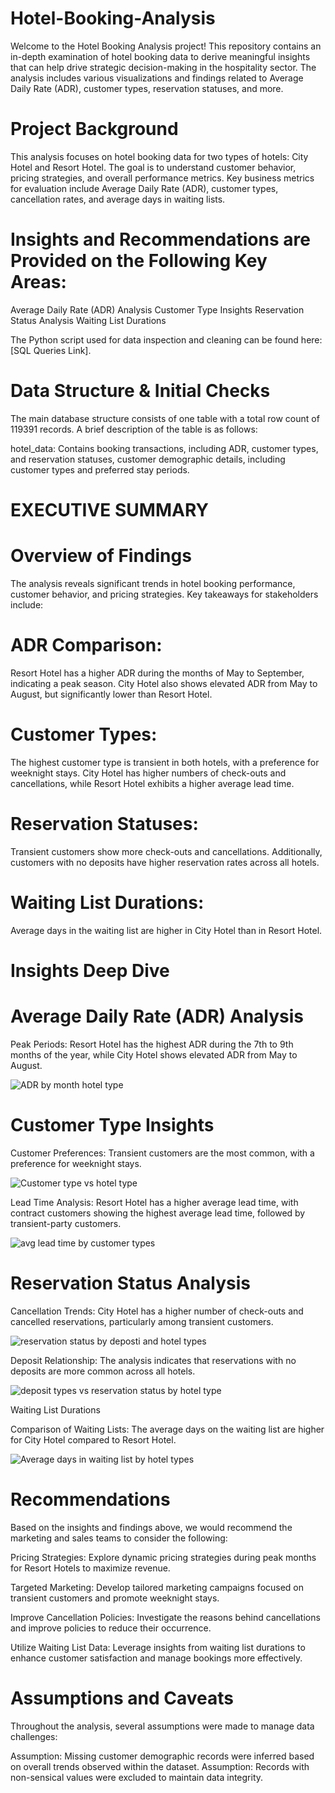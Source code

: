 # Hotel-Booking-Analysis

Welcome to the Hotel Booking Analysis project! This repository contains an in-depth examination of hotel booking data to derive meaningful insights that can help drive strategic decision-making in the hospitality sector. The analysis includes various visualizations and findings related to Average Daily Rate (ADR), customer types, reservation statuses, and more.

# Project Background

This analysis focuses on hotel booking data for two types of hotels: City Hotel and Resort Hotel. The goal is to understand customer behavior, pricing strategies, and overall performance metrics. Key business metrics for evaluation include Average Daily Rate (ADR), customer types, cancellation rates, and average days in waiting lists.


# Insights and Recommendations are Provided on the Following Key Areas:

Average Daily Rate (ADR) Analysis
Customer Type Insights
Reservation Status Analysis
Waiting List Durations

The Python script used for data inspection and cleaning can be found here: [SQL Queries Link].

# Data Structure & Initial Checks

The main database structure consists of one table with a total row count of 119391 records. A brief description of the table is as follows:

hotel_data: Contains booking transactions, including ADR, customer types, and reservation statuses, customer demographic details, including customer types and preferred stay periods.


# EXECUTIVE SUMMARY

# Overview of Findings

The analysis reveals significant trends in hotel booking performance, customer behavior, and pricing strategies. Key takeaways for stakeholders include:

# ADR Comparison: 
Resort Hotel has a higher ADR during the months of May to September, indicating a peak season. City Hotel also shows elevated ADR from May to August, but significantly lower than Resort Hotel.
# Customer Types: 
The highest customer type is transient in both hotels, with a preference for weeknight stays. City Hotel has higher numbers of check-outs and cancellations, while Resort Hotel exhibits a higher average lead time.

# Reservation Statuses: 
Transient customers show more check-outs and cancellations. Additionally, customers with no deposits have higher reservation rates across all hotels.

# Waiting List Durations: 
Average days in the waiting list are higher in City Hotel than in Resort Hotel.


# Insights Deep Dive

# Average Daily Rate (ADR) Analysis

Peak Periods: Resort Hotel has the highest ADR during the 7th to 9th months of the year, while City Hotel shows elevated ADR from May to August.

![ADR by month   hotel type](https://github.com/user-attachments/assets/115b4324-31e9-4e5b-85bb-3eb908abe209)

# Customer Type Insights

Customer Preferences: Transient customers are the most common, with a preference for weeknight stays.

![Customer type vs hotel type](https://github.com/user-attachments/assets/dc74ed5b-5d2d-4c72-aa6f-0b065fcaa28a)


Lead Time Analysis: Resort Hotel has a higher average lead time, with contract customers showing the highest average lead time, followed by transient-party customers.

![avg lead time by customer types](https://github.com/user-attachments/assets/aeb487c1-7118-410f-81d4-7524a3fb195f)


# Reservation Status Analysis

Cancellation Trends: City Hotel has a higher number of check-outs and cancelled reservations, particularly among transient customers.

![reservation status by deposti and hotel types](https://github.com/user-attachments/assets/05707bc2-6464-4f19-9607-b6833fb6cbc1)


Deposit Relationship: The analysis indicates that reservations with no deposits are more common across all hotels.

![deposit types vs reservation status by hotel type](https://github.com/user-attachments/assets/25faa69e-386e-4b95-8161-e7963ef25454)


Waiting List Durations

Comparison of Waiting Lists: The average days on the waiting list are higher for City Hotel compared to Resort Hotel.

![Average days in waiting list by hotel types](https://github.com/user-attachments/assets/546134bb-498b-4170-a4d1-2c4bd625144e)




# Recommendations

Based on the insights and findings above, we would recommend the marketing and sales teams to consider the following:

Pricing Strategies: Explore dynamic pricing strategies during peak months for Resort Hotels to maximize revenue.

Targeted Marketing: Develop tailored marketing campaigns focused on transient customers and promote weeknight stays.

Improve Cancellation Policies: Investigate the reasons behind cancellations and improve policies to reduce their occurrence.

Utilize Waiting List Data: Leverage insights from waiting list durations to enhance customer satisfaction and manage bookings more effectively.


# Assumptions and Caveats

Throughout the analysis, several assumptions were made to manage data challenges:

Assumption: Missing customer demographic records were inferred based on overall trends observed within the dataset.
Assumption: Records with non-sensical values were excluded to maintain data integrity.

